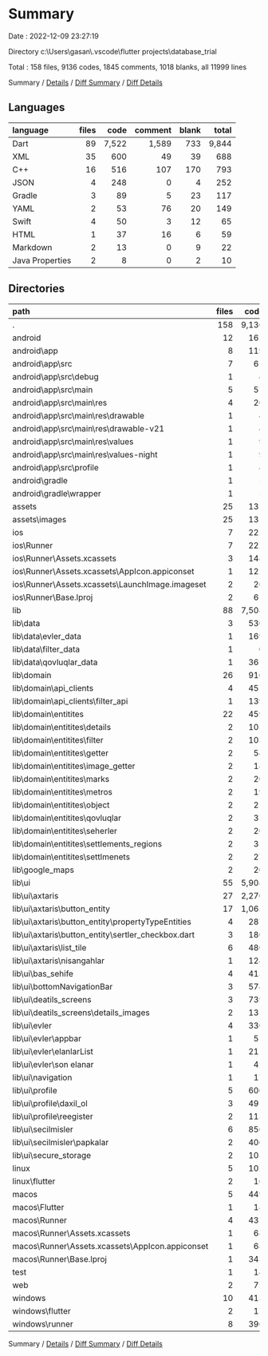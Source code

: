# Summary

Date : 2022-12-09 23:27:19

Directory c:\\Users\\gasan\\.vscode\\flutter projects\\database_trial

Total : 158 files,  9136 codes, 1845 comments, 1018 blanks, all 11999 lines

Summary / [Details](details.md) / [Diff Summary](diff.md) / [Diff Details](diff-details.md)

## Languages
| language | files | code | comment | blank | total |
| :--- | ---: | ---: | ---: | ---: | ---: |
| Dart | 89 | 7,522 | 1,589 | 733 | 9,844 |
| XML | 35 | 600 | 49 | 39 | 688 |
| C++ | 16 | 516 | 107 | 170 | 793 |
| JSON | 4 | 248 | 0 | 4 | 252 |
| Gradle | 3 | 89 | 5 | 23 | 117 |
| YAML | 2 | 53 | 76 | 20 | 149 |
| Swift | 4 | 50 | 3 | 12 | 65 |
| HTML | 1 | 37 | 16 | 6 | 59 |
| Markdown | 2 | 13 | 0 | 9 | 22 |
| Java Properties | 2 | 8 | 0 | 2 | 10 |

## Directories
| path | files | code | comment | blank | total |
| :--- | ---: | ---: | ---: | ---: | ---: |
| . | 158 | 9,136 | 1,845 | 1,018 | 11,999 |
| android | 12 | 162 | 52 | 36 | 250 |
| android\\app | 8 | 119 | 52 | 24 | 195 |
| android\\app\\src | 7 | 65 | 47 | 11 | 123 |
| android\\app\\src\\debug | 1 | 4 | 5 | 2 | 11 |
| android\\app\\src\\main | 5 | 57 | 38 | 8 | 103 |
| android\\app\\src\\main\\res | 4 | 26 | 32 | 6 | 64 |
| android\\app\\src\\main\\res\\drawable | 1 | 4 | 7 | 2 | 13 |
| android\\app\\src\\main\\res\\drawable-v21 | 1 | 4 | 7 | 2 | 13 |
| android\\app\\src\\main\\res\\values | 1 | 9 | 9 | 1 | 19 |
| android\\app\\src\\main\\res\\values-night | 1 | 9 | 9 | 1 | 19 |
| android\\app\\src\\profile | 1 | 4 | 4 | 1 | 9 |
| android\\gradle | 1 | 5 | 0 | 1 | 6 |
| android\\gradle\\wrapper | 1 | 5 | 0 | 1 | 6 |
| assets | 25 | 131 | 0 | 25 | 156 |
| assets\\images | 25 | 131 | 0 | 25 | 156 |
| ios | 7 | 222 | 2 | 9 | 233 |
| ios\\Runner | 7 | 222 | 2 | 9 | 233 |
| ios\\Runner\\Assets.xcassets | 3 | 148 | 0 | 4 | 152 |
| ios\\Runner\\Assets.xcassets\\AppIcon.appiconset | 1 | 122 | 0 | 1 | 123 |
| ios\\Runner\\Assets.xcassets\\LaunchImage.imageset | 2 | 26 | 0 | 3 | 29 |
| ios\\Runner\\Base.lproj | 2 | 61 | 2 | 2 | 65 |
| lib | 88 | 7,508 | 1,579 | 726 | 9,813 |
| lib\\data | 3 | 530 | 160 | 64 | 754 |
| lib\\data\\evler_data | 1 | 169 | 34 | 28 | 231 |
| lib\\data\\filter_data | 1 | 0 | 78 | 13 | 91 |
| lib\\data\\qovluqlar_data | 1 | 361 | 48 | 23 | 432 |
| lib\\domain | 26 | 916 | 144 | 172 | 1,232 |
| lib\\domain\\api_clients | 4 | 457 | 100 | 53 | 610 |
| lib\\domain\\api_clients\\filter_api | 1 | 139 | 53 | 17 | 209 |
| lib\\domain\\entitites | 22 | 459 | 44 | 119 | 622 |
| lib\\domain\\entitites\\details | 2 | 105 | 4 | 10 | 119 |
| lib\\domain\\entitites\\filter | 2 | 103 | 4 | 14 | 121 |
| lib\\domain\\entitites\\getter | 2 | 54 | 4 | 10 | 68 |
| lib\\domain\\entitites\\image_getter | 2 | 18 | 4 | 10 | 32 |
| lib\\domain\\entitites\\marks | 2 | 20 | 4 | 11 | 35 |
| lib\\domain\\entitites\\metros | 2 | 19 | 4 | 11 | 34 |
| lib\\domain\\entitites\\object | 2 | 25 | 4 | 11 | 40 |
| lib\\domain\\entitites\\qovluqlar | 2 | 37 | 4 | 9 | 50 |
| lib\\domain\\entitites\\seherler | 2 | 20 | 4 | 11 | 35 |
| lib\\domain\\entitites\\settlements_regions | 2 | 31 | 4 | 11 | 46 |
| lib\\domain\\entitites\\settlmenets | 2 | 27 | 4 | 11 | 42 |
| lib\\google_maps | 2 | 20 | 0 | 6 | 26 |
| lib\\ui | 55 | 5,908 | 1,264 | 468 | 7,640 |
| lib\\ui\\axtaris | 27 | 2,270 | 680 | 217 | 3,167 |
| lib\\ui\\axtaris\\button_entity | 17 | 1,063 | 59 | 120 | 1,242 |
| lib\\ui\\axtaris\\button_entity\\propertyTypeEntities | 4 | 287 | 16 | 32 | 335 |
| lib\\ui\\axtaris\\button_entity\\sertler_checkbox.dart | 3 | 180 | 4 | 18 | 202 |
| lib\\ui\\axtaris\\list_tile | 6 | 480 | 35 | 41 | 556 |
| lib\\ui\\axtaris\\nisangahlar | 1 | 124 | 12 | 9 | 145 |
| lib\\ui\\bas_sehife | 4 | 413 | 140 | 24 | 577 |
| lib\\ui\\bottomNavigationBar | 3 | 574 | 161 | 47 | 782 |
| lib\\ui\\deatils_screens | 3 | 739 | 26 | 35 | 800 |
| lib\\ui\\deatils_screens\\details_images | 2 | 135 | 12 | 8 | 155 |
| lib\\ui\\evler | 4 | 330 | 60 | 30 | 420 |
| lib\\ui\\evler\\appbar | 1 | 51 | 1 | 4 | 56 |
| lib\\ui\\evler\\elanlarList | 1 | 211 | 55 | 19 | 285 |
| lib\\ui\\evler\\son elanar | 1 | 42 | 3 | 3 | 48 |
| lib\\ui\\navigation | 1 | 17 | 2 | 4 | 23 |
| lib\\ui\\profile | 5 | 606 | 28 | 26 | 660 |
| lib\\ui\\profile\\daxil_ol | 3 | 491 | 23 | 15 | 529 |
| lib\\ui\\profile\\reegister | 2 | 115 | 5 | 11 | 131 |
| lib\\ui\\secilmisler | 6 | 856 | 115 | 58 | 1,029 |
| lib\\ui\\secilmisler\\papkalar | 2 | 406 | 63 | 28 | 497 |
| lib\\ui\\secure_storage | 2 | 103 | 52 | 27 | 182 |
| linux | 5 | 102 | 27 | 38 | 167 |
| linux\\flutter | 2 | 16 | 9 | 11 | 36 |
| macos | 5 | 449 | 3 | 12 | 464 |
| macos\\Flutter | 1 | 18 | 3 | 4 | 25 |
| macos\\Runner | 4 | 431 | 0 | 8 | 439 |
| macos\\Runner\\Assets.xcassets | 1 | 68 | 0 | 1 | 69 |
| macos\\Runner\\Assets.xcassets\\AppIcon.appiconset | 1 | 68 | 0 | 1 | 69 |
| macos\\Runner\\Base.lproj | 1 | 343 | 0 | 1 | 344 |
| test | 1 | 14 | 10 | 7 | 31 |
| web | 2 | 72 | 16 | 7 | 95 |
| windows | 10 | 413 | 80 | 131 | 624 |
| windows\\flutter | 2 | 17 | 9 | 11 | 37 |
| windows\\runner | 8 | 396 | 71 | 120 | 587 |

Summary / [Details](details.md) / [Diff Summary](diff.md) / [Diff Details](diff-details.md)